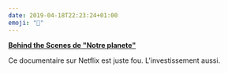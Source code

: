 ```yaml
---
date: 2019-04-18T22:23:24+01:00
emoji: "🌚"
---
```

[**Behind the Scenes de "Notre planete"**](https://www.wired.co.uk/article/our-planet-netflix-david-attenborough)

Ce documentaire sur Netflix est juste fou. L'investissement aussi.

